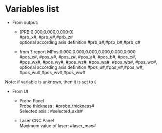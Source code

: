 # Variables list

-   From output:

    -   [PRB:0.000,0.000,0.000:0]  
        #prb_x#, #prb_y#,#prb_z#  
        optional according axis definition #prb_a#,#prb_b#,#prb_c#

    -   from ? report MPos:0.000,0.000,0.000,0.000,0.000,0.000  
        #pos_x#, #pos_y#, #pos_z#, #pos_a#, #pos_b#, #pos_c#,
        #pos_wx#, #pos_wy#, #pos_wz#, #pos_wa#, #pos_wb#, #pos_wc#,  
        optional according axis definition #pos_u#,#pos_v#,#pos_w#, #pos_wu#,#pos_wv#,#pos_ww#

Note: if variable is unknown, then it is set to `0`

-   From UI

    -   Probe Panel  
        Probe thickness : #probe_thickness#  
        Selected axis : #selected_axis#

    -   Laser CNC Panel  
        Maximum value of laser: #laser_max#
